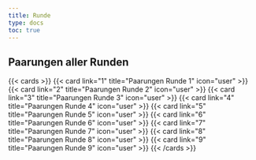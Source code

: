 ```yaml
---
title: Runde
type: docs
toc: true
---
```


## Paarungen aller Runden

{{< cards >}}
{{< card link="1" title="Paarungen Runde 1" icon="user" >}}
{{< card link="2" title="Paarungen Runde 2" icon="user" >}}
{{< card link="3" title="Paarungen Runde 3" icon="user" >}}
{{< card link="4" title="Paarungen Runde 4" icon="user" >}}
{{< card link="5" title="Paarungen Runde 5" icon="user" >}}
{{< card link="6" title="Paarungen Runde 6" icon="user" >}}
{{< card link="7" title="Paarungen Runde 7" icon="user" >}}
{{< card link="8" title="Paarungen Runde 8" icon="user" >}}
{{< card link="9" title="Paarungen Runde 9" icon="user" >}}
{{< /cards >}}
